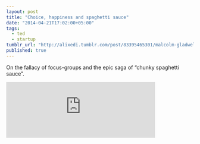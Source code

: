```yaml
---
layout: post
title: "Choice, happiness and spaghetti sauce"
date: "2014-04-21T17:02:00+05:00"
tags: 
  - ted
  - startup
tumblr_url: "http://alixedi.tumblr.com/post/83395465301/malcolm-gladwell-choice-happiness-and-spaghetti-sauce"
published: true
---
```


On the fallacy of focus-groups and the epic saga of “chunky spaghetti sauce”.

<iframe src="http://embed.ted.com/talks/malcolm_gladwell_on_spaghetti_sauce.html" width="400" frameborder="0" scrolling="no" webkitAllowFullScreen mozallowfullscreen allowFullScreen></iframe>
